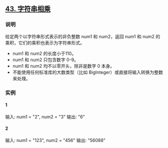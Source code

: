 ## [43. 字符串相乘](https://leetcode-cn.com/problems/multiply-strings/)

### 说明
给定两个以字符串形式表示的非负整数 num1 和 num2，返回 num1 和 num2 的乘积，它们的乘积也表示为字符串形式。

* num1 和 num2 的长度小于110。
* num1 和 num2 只包含数字 0-9。
* num1 和 num2 均不以零开头，除非是数字 0 本身。
* 不能使用任何标准库的大数类型（比如 BigInteger）或直接将输入转换为整数来处理。

### 实例
#### 1
输入: num1 = "2", num2 = "3"
输出: "6"

#### 2
输入: num1 = "123", num2 = "456"
输出: "56088"